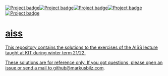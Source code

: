<a class="gl-mr-3" href="https://git.scc.kit.edu/aiss-ws2022/homework/uloak/homework1" rel="noopener noreferrer" target="_blank"><img alt="Project badge" aria-hidden="" class="project-badge" src="https://img.shields.io/badge/Homework%201-passed-brightgreen.svg"></a><a class="gl-mr-3" href="https://git.scc.kit.eduaiss-ws2022/homework/uloak/homework2" rel="noopener noreferrer" target="_blank"><img alt="Project badge" aria-hidden="" class="project-badge" src="https://img.shields.io/badge/Homework%202-passed-brightgreen.svg"></a><a class="gl-mr-3" href="https://git.scc.kit.eduaiss-ws2022/homework/uloak/homework3" rel="noopener noreferrer" target="_blank"><img alt="Project badge" aria-hidden="" class="project-badge" src="https://img.shields.io/badge/Homework%203-passed-brightgreen.svg"></a><a class="gl-mr-3" href="https://git.scc.kit.eduaiss-ws2022/homework/uloak/homework4" rel="noopener noreferrer" target="_blank"><img alt="Project badge" aria-hidden="" class="project-badge" src="https://img.shields.io/badge/Homework%204-passed-brightgreen.svg"></a><a class="gl-mr-3" href="https://git.scc.kit.eduaiss-ws2022/homework/uloak/homework5" rel="noopener noreferrer" target="_blank"><img alt="Project badge" aria-hidden="" class="project-badge" src="https://img.shields.io/badge/Homework%205-passed-brightgreen.svg">

# aiss
This repository contains the solutions to the exercises of the AISS lecture taught at KIT during winter term 21/22.

These solutions are for reference only. If you got questions, please open an issue or send a mail to github@markusbilz.com.
